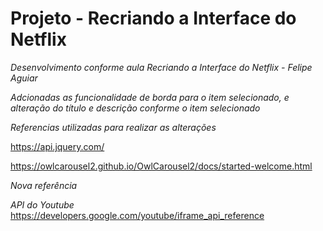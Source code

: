 # Projeto - Recriando a Interface do Netflix

_Desenvolvimento conforme aula Recriando a Interface do Netflix - Felipe Aguiar_

_Adcionadas as funcionalidade de borda para o item selecionado, e alteração do título e descrição
conforme o item selecionado_

_Referencias utilizadas para realizar as alterações_

https://api.jquery.com/

https://owlcarousel2.github.io/OwlCarousel2/docs/started-welcome.html

_Nova referência_

_API do Youtube_
https://developers.google.com/youtube/iframe_api_reference
